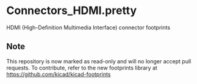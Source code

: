 # Connectors_HDMI.pretty
HDMI (High-Definition Multimedia Interface) connector footprints

## Note

This repository is now marked as read-only and will no longer accept pull requests. To contribute, refer to the new footprints library at https://github.com/kicad/kicad-footprints
